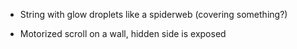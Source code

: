 * String with glow droplets like a spiderweb (covering something?)

* Motorized scroll on a wall, hidden side is exposed
